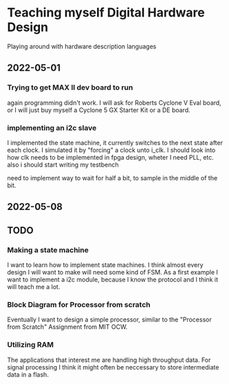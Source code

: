 # Teaching myself Digital Hardware Design
Playing around with hardware description languages

## 2022-05-01
### Trying to get MAX II dev board to run
again programming didn't work. I will ask for Roberts Cyclone V Eval board, or I will just buy myself a Cyclone 5 GX Starter Kit or a DE board.

### implementing an i2c slave
I implemented the state machine, it currently switches to the next state after each clock.
I simulated it by "forcing" a clock unto i_clk. I should look into how clk needs to be implemented in fpga design, wheter I need PLL, etc.
also i should start writing my testbench

need to implement way to wait for half a bit, to sample in the middle of the bit.


## 2022-05-08
### 

## TODO
### Making a state machine
I want to learn how to implement state machines. I think almost every design I will want to make will need some kind of FSM.
As a first example I want to implement a i2c module, because I know the protocol and I think it will teach me a lot.

### Block Diagram for Processor from scratch
Eventually I want to design a simple processor, similar to the "Processor from Scratch" Assignment from MIT OCW.

### Utilizing RAM
The applications that interest me are handling high throughput data. For signal processing I think it might often be neccessary to store intermediate data in a flash.

